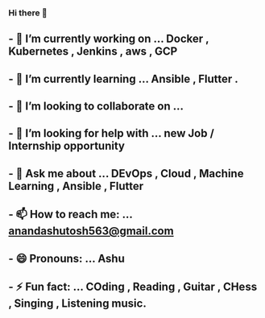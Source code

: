 ### Hi there 👋




## - 🔭 I’m currently working on ... Docker , Kubernetes , Jenkins , aws , GCP <br>
## - 🌱 I’m currently learning ...  Ansible , Flutter .<br>
## - 👯 I’m looking to collaborate on ... <br>
## - 🤔 I’m looking for help with ... new Job / Internship opportunity<br>
## - 💬 Ask me about ... DEvOps , Cloud , Machine Learning ,  Ansible  , Flutter<br>
## - 📫 How to reach me: ... anandashutosh563@gmail.com<br>
## - 😄 Pronouns: ... Ashu<br>
## - ⚡ Fun fact: ... COding , Reading , Guitar , CHess , Singing , Listening music.<br>
